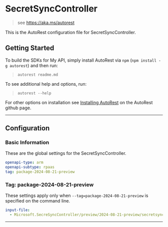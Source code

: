 # SecretSyncController

> see https://aka.ms/autorest

This is the AutoRest configuration file for SecretSyncController.

## Getting Started

To build the SDKs for My API, simply install AutoRest via `npm` (`npm install -g autorest`) and then run:

> `autorest readme.md`

To see additional help and options, run:

> `autorest --help`

For other options on installation see [Installing AutoRest](https://aka.ms/autorest/install) on the AutoRest github page.

---

## Configuration

### Basic Information

These are the global settings for the SecretSyncController.

```yaml
openapi-type: arm
openapi-subtype: rpaas
tag: package-2024-08-21-preview
```

### Tag: package-2024-08-21-preview

These settings apply only when `--tag=package-2024-08-21-preview` is specified on the command line.

```yaml $(tag) == 'package-2024-08-21-preview'
input-file:
  - Microsoft.SecreSyncController/preview/2024-08-21-preview/secretsynccontroller.json
```

---
